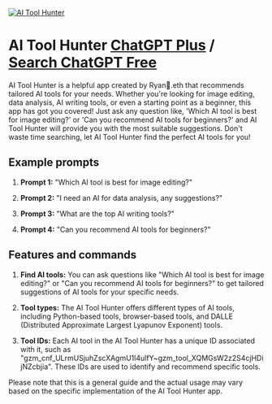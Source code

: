 
[![AI Tool Hunter](https://files.oaiusercontent.com/file-QJhoXva11gku5nGyGf1ePsc8?se=2123-10-17T08%3A06%3A17Z&sp=r&sv=2021-08-06&sr=b&rscc=max-age%3D31536000%2C%20immutable&rscd=attachment%3B%20filename%3D0e5ad9d7-cbb0-4d31-b184-d7b7cfd689d7.png&sig=zvzArObiHKdWWaM//cm/XG7l0wRhs2qfSi9JIUYhzXM%3D)](https://chat.openai.com/g/g-pfkDT3oW0-ai-tool-hunter)

# AI Tool Hunter [ChatGPT Plus](https://chat.openai.com/g/g-pfkDT3oW0-ai-tool-hunter) / [Search ChatGPT Free](https://gptcall.net/index.html#/?search=AI%20Tool%20Hunter)

AI Tool Hunter is a helpful app created by Ryan🦄.eth that recommends tailored AI tools for your needs. Whether you're looking for image editing, data analysis, AI writing tools, or even a starting point as a beginner, this app has got you covered! Just ask any question like, 'Which AI tool is best for image editing?' or 'Can you recommend AI tools for beginners?' and AI Tool Hunter will provide you with the most suitable suggestions. Don't waste time searching, let AI Tool Hunter find the perfect AI tools for you!

## Example prompts

1. **Prompt 1:** "Which AI tool is best for image editing?"

2. **Prompt 2:** "I need an AI for data analysis, any suggestions?"

3. **Prompt 3:** "What are the top AI writing tools?"

4. **Prompt 4:** "Can you recommend AI tools for beginners?"

## Features and commands

1. **Find AI tools:** You can ask questions like "Which AI tool is best for image editing?" or "Can you recommend AI tools for beginners?" to get tailored suggestions of AI tools for your specific needs.

2. **Tool types:** The AI Tool Hunter offers different types of AI tools, including Python-based tools, browser-based tools, and DALLE (Distributed Approximate Largest Lyapunov Exponent) tools.

3. **Tool IDs:** Each AI tool in the AI Tool Hunter has a unique ID associated with it, such as "gzm_cnf_ULrmUSjuhZscXAgmU1l4ulfY~gzm_tool_XQMGsW2z2S4cjHDijNZcbjia". These IDs are used to identify and recommend specific tools.

Please note that this is a general guide and the actual usage may vary based on the specific implementation of the AI Tool Hunter app.


